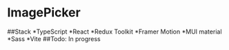 # ImagePicker

##Stack
*TypeScript
*React
*Redux Toolkit
*Framer Motion
*MUI material
*Sass
*Vite
##Todo: In progress
